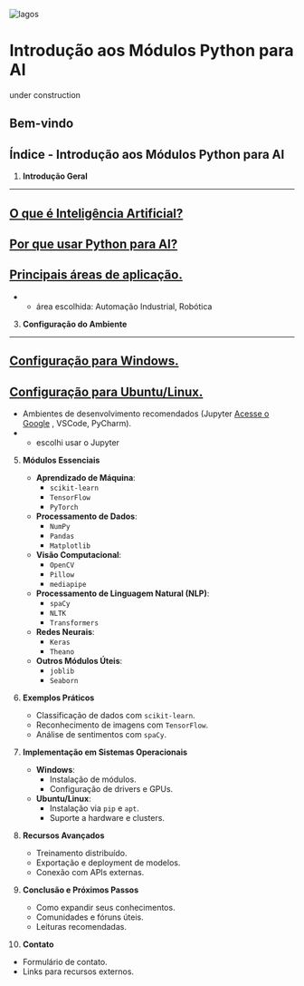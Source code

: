 ![lagos](https://github.com/0joseDark/my-AI-book/blob/main/images/lagos-.jpg)

# Introdução aos Módulos Python para AI
under construction
## Bem-vindo

## Índice - Introdução aos Módulos Python para AI

1. **Introdução Geral**
---
 [O que é Inteligência Artificial?](https://github.com/0joseDark/my-AI-book/blob/main/doc-2-pt/Intelig%C3%AAncia-Artificial.md)
---
 [Por que usar Python para AI?](https://github.com/0joseDark/my-AI-book/blob/main/doc-2-pt/usar-Python.md)
---
 [Principais áreas de aplicação.](https://github.com/0joseDark/my-AI-book/blob/main/doc-2-pt/%C3%A1reas-de-aplica%C3%A7%C3%A3o.md)
--- 
- - área escolhida: Automação Industrial, Robótica

3. **Configuração do Ambiente**
---
   [Configuração para Windows.](https://github.com/0joseDark/my-AI-book/blob/main/doc-2-pt/Windows.md)
---
   [Configuração para Ubuntu/Linux.](https://github.com/0joseDark/my-AI-book/blob/main/doc-2-pt/linux.md)
---
   - Ambientes de desenvolvimento recomendados (Jupyter [Acesse o Google](https://www.google.com)
, VSCode, PyCharm).
   - - escolhi usar o Jupyter

5. **Módulos Essenciais**
   - **Aprendizado de Máquina**:
     - `scikit-learn`
     - `TensorFlow`
     - `PyTorch`
   - **Processamento de Dados**:
     - `NumPy`
     - `Pandas`
     - `Matplotlib`
   - **Visão Computacional**:
     - `OpenCV`
     - `Pillow`
     - `mediapipe`
   - **Processamento de Linguagem Natural (NLP)**:
     - `spaCy`
     - `NLTK`
     - `Transformers`
   - **Redes Neurais**:
     - `Keras`
     - `Theano`
   - **Outros Módulos Úteis**:
     - `joblib`
     - `Seaborn`

6. **Exemplos Práticos**
   - Classificação de dados com `scikit-learn`.
   - Reconhecimento de imagens com `TensorFlow`.
   - Análise de sentimentos com `spaCy`.

7. **Implementação em Sistemas Operacionais**
   - **Windows**:
     - Instalação de módulos.
     - Configuração de drivers e GPUs.
   - **Ubuntu/Linux**:
     - Instalação via `pip` e `apt`.
     - Suporte a hardware e clusters.

8. **Recursos Avançados**
   - Treinamento distribuído.
   - Exportação e deployment de modelos.
   - Conexão com APIs externas.

9. **Conclusão e Próximos Passos**
   - Como expandir seus conhecimentos.
   - Comunidades e fóruns úteis.
   - Leituras recomendadas.

10. **Contato**
   - Formulário de contato.
   - Links para recursos externos.
